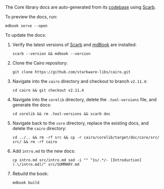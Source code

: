 The Core library docs are auto-generated from its [codebase](https://github.com/starkware-libs/cairo/tree/main/corelib) using [Scarb](https://docs.swmansion.com/scarb/docs/extensions/documentation-generation.html).

To preview the docs, run:
```
mdbook serve --open
```

To update the docs:

1. Verify the latest versions of [Scarb](https://github.com/software-mansion/scarb/releases) and [mdBook](https://github.com/rust-lang/mdBook/releases) are installed:
    ```
    scarb --version && mdbook --version
    ```  

1. Clone the Cairo repository:
    ```
    git clone https://github.com/starkware-libs/cairo.git
    ```

2. Navigate into the `cairo` directory and checkout to branch `v2.11.4`:
    ```
    cd cairo && git checkout v2.11.4
    ```

3. Navigate into the `corelib` directory, delete the `.tool-versions` file, and generate the docs:
    ```
    cd corelib && rm .tool-versions && scarb doc
    ```

4. Navigate back to the `core` directory, replace the existing docs, and delete the `cairo` directory:
    ```
    cd ../.. && rm -rf src && cp -r cairo/corelib/target/doc/core/src/ src/ && rm -rf cairo
    ```

5. Add `intro.md` to the new docs:
    ```
    cp intro.md src/intro.md sed -i "" "1s/.*/- [Introduction](.\/intro.md)/" src/SUMMARY.md
    ```

6. Rebuild the book:
    ```
    mdbook build
    ```